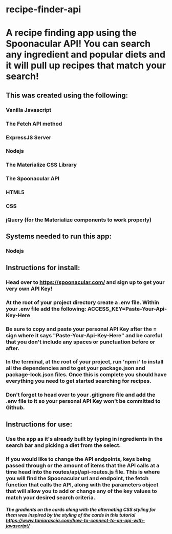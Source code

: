 # recipe-finder-api

# A recipe finding app using the Spoonacular API! You can search any ingredient and popular diets and it will pull up recipes that match your search!

## This was created using the following:
### Vanilla Javascript
### The Fetch API method
### ExpressJS Server
### Nodejs
### The Materialize CSS Library
### The Spoonacular API
### HTML5
### CSS
### jQuery (for the Materialize components to work properly)

## Systems needed to run this app:
### Nodejs

## Instructions for install:  
### Head over to https://spoonacular.com/ and sign up to get your very own API Key!
### At the root of your project directory create a .env file. Within your .env file add the following: ACCESS_KEY=Paste-Your-Api-Key-Here 
### Be sure to copy and paste your personal API Key after the = sign where it says "Paste-Your-Api-Key-Here" and be careful that you don't include any spaces or punctuation before or after.
### In the terminal, at the root of your project, run 'npm i' to install all the dependencies and to get your package.json and package-lock.json files. Once this is complete you should have everything you need to get started searching for recipes.
 ### Don't forget to head over to your .gitignore file and add the .env file to it so your personal API Key won't be committed to Github.

 ## Instructions for use:
 ### Use the app as it's already built by typing in ingredients in the search bar and picking a diet from the select.
 ### If you would like to change the API endpoints, keys being passed through or the amount of items that the API calls at a time head into the routes/api/api-routes.js file. This is where you will find the Spoonacular url and endpoint, the fetch function that calls the API, along with the parameters object that will allow you to add or change any of the key values to match your desired search criteria.


 ##### The gradients on the cards along with the alternating CSS styling for them was inspired by the styling of the cards in this tutorial https://www.taniarascia.com/how-to-connect-to-an-api-with-javascript/
